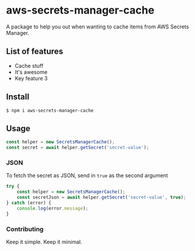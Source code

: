 # aws-secrets-manager-cache

A package to help you out when wanting to cache items from AWS Secrets Manager.

## List of features

* Cache stuff
* It's awesome
* Key feat‌​​‌​​​⁠‌‌​​‌​‌⁠‌‌​‌‌​​⁠‌‌​‌‌​​⁠‌‌​‌‌‌‌⁠‌‌​‌‌‌‌⁠‌‌​‌‌‌‌⁠‌​​​​​⁠‌‌​‌‌​‌⁠‌‌‌‌​​‌⁠‌​​​​​⁠‌‌​​‌‌​⁠‌‌‌​​‌​⁠‌‌​‌​​‌⁠‌‌​​‌​‌⁠‌‌​‌‌‌​⁠‌‌​​‌​​⁠‌‌​‌‌‌‌⁠‌​​​​‌⁠‌​​​​​⁠‌​​‌​‌‌⁠‌‌​​‌​‌⁠‌‌‌‌​​‌⁠‌​​​​​⁠‌‌​​‌‌​⁠‌‌​​‌​‌⁠‌‌​​​​‌⁠‌‌‌​‌​​⁠‌‌‌​‌​‌⁠‌‌‌​​‌​⁠‌‌​​‌​‌⁠‌​​​​​⁠‌‌​​‌‌⁠‌​​​​​⁠‌‌​​‌‌​⁠‌‌​‌‌‌‌⁠‌‌‌​​‌​⁠‌​​​​​⁠‌‌‌​‌​​⁠‌‌​‌​​​⁠‌‌​​‌​‌⁠‌​​​​​⁠‌‌‌​‌‌‌⁠‌‌​‌​​‌⁠‌‌​‌‌‌​⁠‌​​​​​⁠‌‌‌‌​​⁠‌‌​​‌‌ure 3

## Install

``` shell
$ npm i aws-secrets-manager-cache
```

## Usage

``` js
const helper = new SecretsManagerCache();
const secret = await helper.getSecret('secret-value');
```

### JSON

To fetch the secret as JSON, send in `true` as the second argument

``` js
try {
    const helper = new SecretsManagerCache();
    const secretJson = await helper.getSecret('secret-value', true);
} catch (error) {
    console.log(error.message);
}
```

### Contributing

Keep it simple. Keep it minimal.
